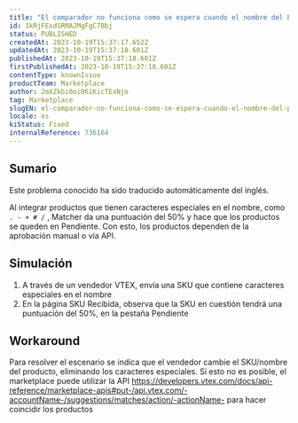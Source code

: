 ```yaml
---
title: "El comparador no funciona como se espera cuando el nombre del Producto/SKU contiene caracteres especiales"
id: 1kRjFExdSRMAJMgFgC7Bbj
status: PUBLISHED
createdAt: 2023-10-19T15:37:17.652Z
updatedAt: 2023-10-19T15:37:18.601Z
publishedAt: 2023-10-19T15:37:18.601Z
firstPublishedAt: 2023-10-19T15:37:18.601Z
contentType: knownIssue
productTeam: Marketplace
author: 2mXZkbi0oi061KicTExNjo
tag: Marketplace
slugEN: el-comparador-no-funciona-como-se-espera-cuando-el-nombre-del-productosku-contiene-caracteres-especiales
locale: es
kiStatus: Fixed
internalReference: 736164
---
```


## Sumario

<div class="alert alert-info">
  <p>Este problema conocido ha sido traducido automáticamente del inglés.</p>
</div>


Al integrar productos que tienen caracteres especiales en el nombre, como `. - + # /` , Matcher da una puntuación del 50% y hace que los productos se queden en Pendiente. Con esto, los productos dependen de la aprobación manual o vía API.



##

## Simulación



1. A través de un vendedor VTEX, envía una SKU que contiene caracteres especiales en el nombre
2. En la página SKU Recibida, observa que la SKU en cuestión tendrá una puntuación del 50%, en la pestaña Pendiente



## Workaround


Para resolver el escenario se indica que el vendedor cambie el SKU/nombre del producto, eliminando los caracteres especiales. Si esto no es posible, el marketplace puede utilizar la API https://developers.vtex.com/docs/api-reference/marketplace-apis#put-/api.vtex.com/-accountName-/suggestions/matches/action/-actionName- para hacer coincidir los productos





